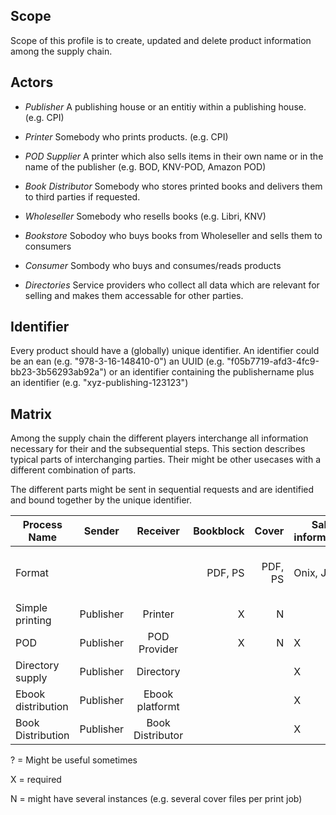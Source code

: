 Scope
-----

Scope of this profile is to create, updated and delete product information among the supply chain.

Actors
------

* *Publisher* A publishing house or an entitiy within a publishing house. (e.g. CPI)

* *Printer* Somebody who prints products. (e.g. CPI) 

* *POD Supplier* A printer which also sells items in their own name or in the name of the publisher (e.g. BOD, KNV-POD, Amazon POD)

* *Book Distributor* Somebody who stores printed books and delivers them to third parties if requested.

* *Wholeseller* Somebody who resells books (e.g. Libri, KNV)

* *Bookstore* Sobodoy who buys books from Wholeseller and sells them to consumers

* *Consumer* Sombody who buys and consumes/reads products

* *Directories* Service providers who collect all data which are relevant for selling and makes them accessable for other parties.

Identifier
----------

Every product should have a (globally) unique identifier. An identifier could be an ean (e.g. "978-3-16-148410-0") an UUID (e.g. "f05b7719-afd3-4fc9-bb23-3b56293ab92a") or an identifier containing the publishername plus an identifier (e.g. "xyz-publishing-123123")

Matrix
------

Among the supply chain the different players interchange all information necessary for their and the subsequential steps. This section describes typical parts of interchanging parties. Their might be other usecases with a different combination of parts.

The different parts might be sent in sequential requests and are identified and bound together by the unique identifier.


| Process Name  | Sender          | Receiver        | Bookblock      | Cover             | Sale information  | Ebook  | Marketing Images | Marketing Extracts |   
| ------------- | --------------- |:---------------:| --------------:| -----------------:| ------------------ |------------------- | ------------------- | ------------------- |
| Format             |              |                | PDF, PS        | PDF, PS           | Onix, JSON        | Epub, Mobi, ibooks, PDF | JPG | HTML, PDF | 
| Simple printing    | Publisher | Printer            | X | N |   | | | |
| POD                | Publisher | POD Provider       | X | N | X | | | |
| Directory supply   | Publisher | Directory          |   |   | X | ? | X | X |
| Ebook distribution | Publisher | Ebook platformt    |   |   | X | X | X | X |
| Book Distribution  | Publisher  | Book Distributor  |   |   | X |   |   |   |



? = Might be useful sometimes

X = required

N = might have several instances (e.g. several cover files per print job)
